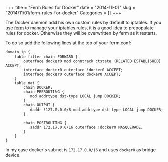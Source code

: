 +++
title = "Ferm Rules for Docker"
date = "2014-11-01"
slug = "2014/11/01/ferm-rules-for-docker"
Categories = []
+++

The Docker daemon add his own custom rules by default to iptables. If you use
[ferm](http://ferm.foo-projects.org/) to manage your iptables rules, it is a
good idea to prepopulate rules for docker. Otherwise they will be overwritten by
ferm as it restarts.

To do so add the following lines at the top of your ferm.conf:

```
domain ip {
    table filter chain FORWARD {
        outerface docker0 mod conntrack ctstate (RELATED ESTABLISHED) ACCEPT;
        interface docker0 outerface !docker0 ACCEPT;
        interface docker0 outerface docker0 ACCEPT;
    }
    table nat {
        chain DOCKER;
        chain PREROUTING {
           mod addrtype dst-type LOCAL jump DOCKER;
        }
        chain OUTPUT {
           daddr !127.0.0.0/8 mod addrtype dst-type LOCAL jump DOCKER;
        }

        chain POSTROUTING {
           saddr 172.17.0.0/16 outerface !docker0 MASQUERADE;
        }
    }
}
```

In my case docker's subnet is `172.17.0.0/16` and uses `docker0` as bridge
device.
